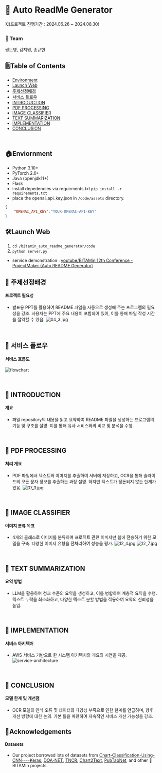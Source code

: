 # 🍊 Auto ReadMe Generator
🗓️(프로젝트 진행기간 : 2024.06.26 ~ 2024.08.30)
### 🚀 Team
권도영, 김지원, 송규헌

## 🗒️Table of Contents
- [Environment](#section_0)
- [Launch Web](#section_1)
- [주제선정배경](#section_2)
- [서비스 플로우](#section_3)
- [INTRODUCTION](#section_4)
- [PDF PROCESSING](#section_5)
- [IMAGE CLASSIFIER](#section_6)
- [TEXT SUMMARIZATION](#section_7)
- [IMPLEMENTATION](#section_8)
- [CONCLUSION](#section_9)
<br>

<a name='section_0'></a>

## 🏠Enviornment
- Python 3.10+
- PyTorch 2.0+
- Java (openjdk11+)
- Flask
- install depedencies via requirments.txt
```pip install -r requirements.txt```
- place the openai_api_key.json in `/code/assets` directory. 
```json
{
    "OPENAI_API_KEY":"YOUR-OPENAI-API-KEY"
}
```

<a name='section_1'></a>

## 🛠️Launch Web
1. `cd /bitamin_auto_readme_generator/code`
2. `python server.py`
- service demonstration : [youtube/BITAMin 12th Conference - ProjectMaker (Auto README Generator)](https://youtu.be/auJGB8_11ww?si=kXZRxjeNRZkaTG9B)

<a name='section_2'></a>

## 🔷 주제선정배경

#### 프로젝트 필요성

- 발표용 PPT를 활용하여 README 파일을 자동으로 생성해 주는 프로그램의 필요성을 강조. 사용자는 PPT에 주요 내용이 포함되어 있어, 이를 통해 파일 작성 시간을 절약할 수 있음.
![04_3.jpg](/images_readme/04_3.jpg)

<br>

<a name='section_3'></a>

## 🔷 서비스 플로우

#### 서비스 흐름도

![flowchart](/images_readme/projectmaker_flowchart.png)

<br>
<a name='section_4'></a>

## 🔷 INTRODUCTION

#### 개요

- 파일 repository의 내용을 읽고 요약하여 README 파일을 생성하는 프로그램의 기능 및 구조를 설명. 이를 통해 유사 서비스와의 비교 및 분석을 수행.

<br>
<a name='section_5'></a>

## 🔷 PDF PROCESSING

#### 처리 개요

- PDF 파일에서 텍스트와 이미지를 추출하여 서버에 저장하고, OCR을 통해 슬라이드의 모든 문자 정보를 추출하는 과정 설명. 하지만 텍스트가 정돈되지 않는 한계가 있음.
![07_3.jpg](/images_readme/07_3.jpg)


<br>
<a name='section_6'></a>

## 🔷 IMAGE CLASSIFIER

#### 이미지 분류 목표

- 4개의 클래스로 이미지를 분류하여 프로젝트 관련 이미지만 웹에 전송하기 위한 모델을 구축. 다양한 이미지 유형을 전처리하여 성능을 평가.
![12_4.jpg](/images_readme/12_4.jpg)
![12_7.jpg](/images_readme/12_7.jpg)

<br>
<a name='section_7'></a>

## 🔷 TEXT SUMMARIZATION

#### 요약 방법

- LLM을 활용하여 청크 수준의 요약을 생성하고, 이를 병합하여 계층적 요약을 수행. 텍스트 누락을 최소화하고, 다양한 텍스트 분할 방법을 적용하여 요약의 신뢰성을 높임.

<br>
<a name='section_8'></a>

## 🔷 IMPLEMENTATION

#### 서비스 아키텍처

- AWS 서비스 기반으로 한 시스템 아키텍처의 개요와 시연을 제공.
![service-architecture](/images_readme/service_architecture.png)

<br>
<a name='section_9'></a>

## 🔷 CONCLUSION

#### 모델 한계 및 개선점

- OCR 모델의 인식 오류 및 데이터의 다양성 부족으로 인한 한계를 언급하며, 향후 개선 방향에 대한 논의. 기본 틀을 마련하여 지속적인 서비스 개선 가능성을 강조.


## 🔗Acknowledgements
#### Datasets
- Our project borrowed lots of datasets from [Chart-Classification-Using-CNN----Keras](https://github.com/devsonni/Chart-Classification-Using-CNN----Keras), [DQA-NET](https://arxiv.org/abs/1603.07396), [TNCR](https://arxiv.org/abs/2106.15322), [Chart2Text](https://github.com/JasonObeid/Chart2Text), [PubTabNet](https://arxiv.org/abs/1911.10683), and other 🍊BITAMin projects.
